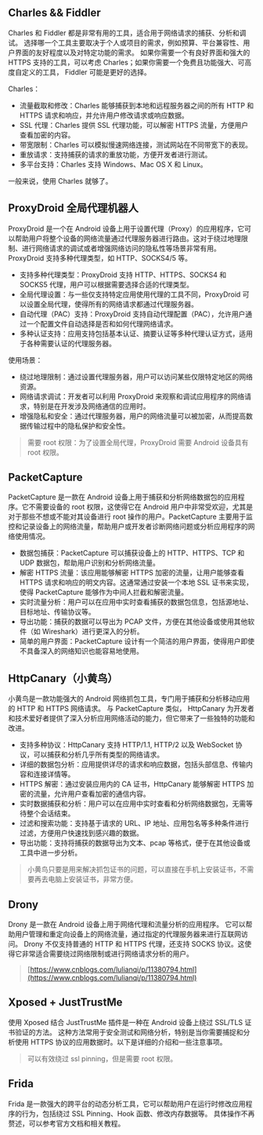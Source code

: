 ## Charles && Fiddler

Charles 和 Fiddler 都是非常有用的工具，适合用于网络请求的捕获、分析和调试。
选择哪一个工具主要取决于个人或项目的需求，例如预算、平台兼容性、用户界面的友好程度以及对特定功能的需求。
如果你需要一个有良好界面和强大的 HTTPS 支持的工具，可以考虑 Charles；如果你需要一个免费且功能强大、可高度自定义的工具， Fiddler 可能是更好的选择。

Charles：

- 流量截取和修改：Charles 能够捕获到本地和远程服务器之间的所有 HTTP 和 HTTPS 请求和响应，并允许用户修改请求或响应数据。
- SSL 代理：Charles 提供 SSL 代理功能，可以解密 HTTPS 流量，方便用户查看加密的内容。
- 带宽限制：Charles 可以模拟慢速网络连接，测试网站在不同带宽下的表现。
- 重放请求：支持捕获的请求的重放功能，方便开发者进行测试。
- 多平台支持：Charles 支持 Windows、Mac OS X 和 Linux。

一般来说，使用 Charles 就够了。

## ProxyDroid 全局代理机器人

ProxyDroid 是一个在 Android 设备上用于设置代理（Proxy）的应用程序，它可以帮助用户将整个设备的网络流量通过代理服务器进行路由。这对于绕过地理限制、进行网络请求的调试或者增强网络访问的隐私性等场景非常有用。ProxyDroid
支持多种代理类型，如 HTTP、SOCKS4/5 等。

- 支持多种代理类型：ProxyDroid 支持 HTTP、HTTPS、SOCKS4 和 SOCKS5 代理，用户可以根据需要选择合适的代理类型。
- 全局代理设置：与一些仅支持特定应用使用代理的工具不同，ProxyDroid 可以设置全局代理，使得所有的网络请求都通过代理服务器。
- 自动代理（PAC）支持：ProxyDroid 支持自动代理配置（PAC），允许用户通过一个配置文件自动选择是否和如何代理网络请求。
- 多种认证支持：应用支持包括基本认证、摘要认证等多种代理认证方式，适用于各种需要认证的代理服务器。

使用场景：

- 绕过地理限制：通过设置代理服务器，用户可以访问某些仅限特定地区的网络资源。
- 网络请求调试：开发者可以利用 ProxyDroid 来观察和调试应用程序的网络请求，特别是在开发涉及网络通信的应用时。
- 增强隐私和安全：通过代理服务器，用户的网络流量可以被加密，从而提高数据传输过程中的隐私保护和安全性。

> 需要 root 权限：为了设置全局代理，ProxyDroid 需要 Android 设备具有 root 权限。

## PacketCapture

PacketCapture 是一款在 Android 设备上用于捕获和分析网络数据包的应用程序。它不需要设备的 root 权限，这使得它在 Android 用户中非常受欢迎，尤其是对于那些不想或不能对其设备进行 root 操作的用户。PacketCapture 主要用于监控和记录设备上的网络流量，帮助用户或开发者诊断网络问题或分析应用程序的网络使用情况。

- 数据包捕获：PacketCapture 可以捕获设备上的 HTTP、HTTPS、TCP 和 UDP 数据包，帮助用户识别和分析网络流量。
- 解密 HTTPS 流量：该应用能够解密 HTTPS 加密的流量，让用户能够查看 HTTPS 请求和响应的明文内容。这通常通过安装一个本地 SSL 证书来实现，使得 PacketCapture 能够作为中间人拦截和解密流量。
- 实时流量分析：用户可以在应用中实时查看捕获的数据包信息，包括源地址、目标地址、传输协议等。
- 导出功能：捕获的数据可以导出为 PCAP 文件，方便在其他设备或使用其他软件（如 Wireshark）进行更深入的分析。
- 简单的用户界面：PacketCapture 设计有一个简洁的用户界面，使得用户即使不具备深入的网络知识也能容易地使用。

## HttpCanary（小黄鸟）

小黄鸟是一款功能强大的 Android 网络抓包工具，专门用于捕获和分析移动应用的 HTTP 和 HTTPS 网络请求。
与 PacketCapture 类似， HttpCanary 为开发者和技术爱好者提供了深入分析应用网络活动的能力，但它带来了一些独特的功能和改进。

- 支持多种协议：HttpCanary 支持 HTTP/1.1, HTTP/2 以及 WebSocket 协议，可以捕获和分析几乎所有类型的网络请求。
- 详细的数据包分析：应用提供详尽的请求和响应数据，包括头部信息、传输内容和连接详情等。
- HTTPS 解密：通过安装应用内的 CA 证书，HttpCanary 能够解密 HTTPS 加密的流量，允许用户查看加密的通信内容。
- 实时数据捕获和分析：用户可以在应用中实时查看和分析网络数据包，无需等待整个会话结束。
- 过滤和搜索功能：支持基于请求的 URL、IP 地址、应用包名等多种条件进行过滤，方便用户快速找到感兴趣的数据。
- 导出功能：支持将捕获的数据导出为文本、pcap 等格式，便于在其他设备或工具中进一步分析。

> 小黄鸟只要是用来解决抓包证书的问题，可以直接在手机上安装证书，不需要再去电脑上安装证书，非常方便。

## Drony

Drony 是一款在 Android 设备上用于网络代理和流量分析的应用程序。
它可以帮助用户管理和重定向设备上的网络流量，通过指定的代理服务器来进行互联网访问。
Drony 不仅支持普通的 HTTP 和 HTTPS 代理，还支持 SOCKS 协议。这使得它非常适合需要绕过网络限制或进行网络请求分析的用户。

> [https://www.cnblogs.com/lulianqi/p/11380794.html](https://www.cnblogs.com/lulianqi/p/11380794.html)

## Xposed + JustTrustMe

使用 Xposed 结合 JustTrustMe 插件是一种在 Android 设备上绕过 SSL/TLS 证书验证的方法。
这种方法常用于安全测试和网络分析，特别是当你需要捕捉和分析使用 HTTPS 协议的应用数据时。以下是详细的介绍和一些注意事项。

> 可以有效绕过 ssl pinning，但是需要 root 权限。

## Frida

Frida 是一款强大的跨平台的动态分析工具，它可以帮助用户在运行时修改应用程序的行为，包括绕过 SSL Pinning、Hook 函数、修改内存数据等。
具体操作不再赘述，可以参考官方文档和相关教程。

